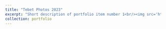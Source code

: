 ```yaml
---
title: "Tebet Photos 2023"
excerpt: "Short description of portfolio item number 1<br/><img src='https://github.com/joshyzma/Joshua-Ma.github.io/blob/master/_portfolio/IMG_7875.jpg'>"
collection: portfolio
---
```



